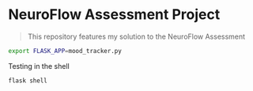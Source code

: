 # NeuroFlow Assessment Project
> This repository features my solution to the NeuroFlow Assessment 

```sh
export FLASK_APP=mood_tracker.py
```

Testing in the shell
```
flask shell
```